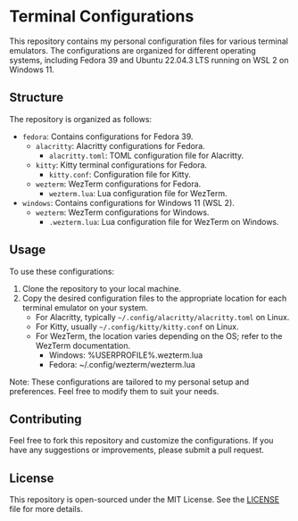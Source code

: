 
# Terminal Configurations

This repository contains my personal configuration files for various terminal emulators. The configurations are organized for different operating systems, including Fedora 39 and Ubuntu 22.04.3 LTS running on WSL 2 on Windows 11.

## Structure

The repository is organized as follows:

- `fedora`: Contains configurations for Fedora 39.
  - `alacritty`: Alacritty configurations for Fedora.
    - `alacritty.toml`: TOML configuration file for Alacritty.
  - `kitty`: Kitty terminal configurations for Fedora.
    - `kitty.conf`: Configuration file for Kitty.
  - `wezterm`: WezTerm configurations for Fedora.
    - `wezterm.lua`: Lua configuration file for WezTerm.
- `windows`: Contains configurations for Windows 11 (WSL 2).
  - `wezterm`: WezTerm configurations for Windows.
    - `.wezterm.lua`: Lua configuration file for WezTerm on Windows.

## Usage

To use these configurations:

1. Clone the repository to your local machine.
2. Copy the desired configuration files to the appropriate location for each terminal emulator on your system.
   - For Alacritty, typically `~/.config/alacritty/alacritty.toml` on Linux.
   - For Kitty, usually `~/.config/kitty/kitty.conf` on Linux.
   - For WezTerm, the location varies depending on the OS; refer to the WezTerm documentation.
       - Windows: %USERPROFILE%\.wezterm.lua
       - Fedora: ~/.config/wezterm/wezterm.lua

Note: These configurations are tailored to my personal setup and preferences. Feel free to modify them to suit your needs.

## Contributing

Feel free to fork this repository and customize the configurations. If you have any suggestions or improvements, please submit a pull request.

## License

This repository is open-sourced under the MIT License. See the [LICENSE](LICENSE) file for more details.
